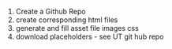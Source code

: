 1. Create a Github Repo
2. create corresponding html files
3. generate and fill asset file
    images 
    css
4. download placeholders - see UT git hub repo

